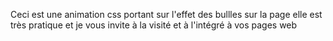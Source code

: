 Ceci est une animation css portant sur l'effet des bullles sur la page elle est très pratique et je vous invite à la visité et à l'intégré à vos pages web
